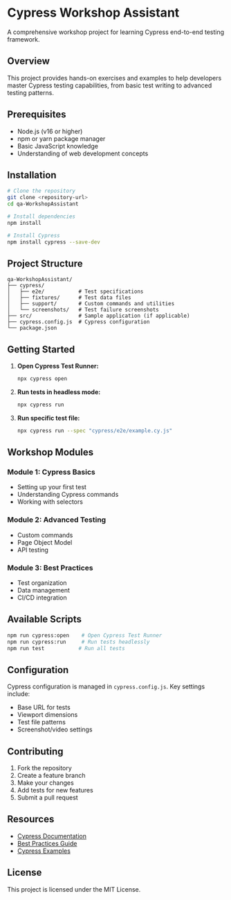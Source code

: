 # Cypress Workshop Assistant

A comprehensive workshop project for learning Cypress end-to-end testing framework.

## Overview

This project provides hands-on exercises and examples to help developers master Cypress testing capabilities, from basic test writing to advanced testing patterns.

## Prerequisites

- Node.js (v16 or higher)
- npm or yarn package manager
- Basic JavaScript knowledge
- Understanding of web development concepts

## Installation

```bash
# Clone the repository
git clone <repository-url>
cd qa-WorkshopAssistant

# Install dependencies
npm install

# Install Cypress
npm install cypress --save-dev
```

## Project Structure

```
qa-WorkshopAssistant/
├── cypress/
│   ├── e2e/           # Test specifications
│   ├── fixtures/      # Test data files
│   ├── support/       # Custom commands and utilities
│   └── screenshots/   # Test failure screenshots
├── src/               # Sample application (if applicable)
├── cypress.config.js  # Cypress configuration
└── package.json
```

## Getting Started

1. **Open Cypress Test Runner:**
    ```bash
    npx cypress open
    ```

2. **Run tests in headless mode:**
    ```bash
    npx cypress run
    ```

3. **Run specific test file:**
    ```bash
    npx cypress run --spec "cypress/e2e/example.cy.js"
    ```

## Workshop Modules

### Module 1: Cypress Basics
- Setting up your first test
- Understanding Cypress commands
- Working with selectors

### Module 2: Advanced Testing
- Custom commands
- Page Object Model
- API testing

### Module 3: Best Practices
- Test organization
- Data management
- CI/CD integration

## Available Scripts

```bash
npm run cypress:open    # Open Cypress Test Runner
npm run cypress:run     # Run tests headlessly
npm run test           # Run all tests
```

## Configuration

Cypress configuration is managed in `cypress.config.js`. Key settings include:

- Base URL for tests
- Viewport dimensions
- Test file patterns
- Screenshot/video settings

## Contributing

1. Fork the repository
2. Create a feature branch
3. Make your changes
4. Add tests for new features
5. Submit a pull request

## Resources

- [Cypress Documentation](https://docs.cypress.io)
- [Best Practices Guide](https://docs.cypress.io/guides/references/best-practices)
- [Cypress Examples](https://github.com/cypress-io/cypress-example-kitchensink)

## License

This project is licensed under the MIT License.